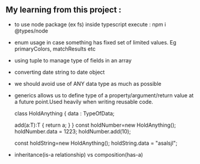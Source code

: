 ## My learning from this project :

* to use node package (ex fs) inside typescript execute : npm i @types/node
* enum usage in case something has fixed set of limited values. Eg primaryColors,
  matchResults etc
* using tuple to manage type of fields in an array
* converting date string to date object 
* we should avoid use of ANY data type as much as possible
* generics allows us to define type of a property/argument/return value at a
  future point.Used heavily when writing reusable code.
  
  class HoldAnything<TypeOfData> {
    data : TypeOfData;

    add(a:T):T {
      return a;
    }
  }
  const holdNumber=new HoldAnything<number>();
  holdNumber.data = 1223;
  holdNumber.add(10);

  const holdString=new HoldAnything<string>();
  holdString.data = "asalsjl";
* inheritance(is-a relationship) vs composition(has-a)

